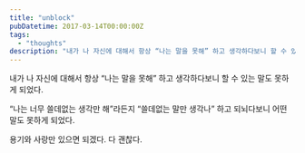 ```yaml
---
title: "unblock"
pubDatetime: 2017-03-14T00:00:00Z
tags:
  - "thoughts"
description: "내가 나 자신에 대해서 항상 “나는 말을 못해” 하고 생각하다보니 할 수 있는 말도 못하게 되었다."
---
```


내가 나 자신에 대해서 항상 “나는 말을 못해” 하고 생각하다보니 할 수 있는 말도 못하게 되었다.

“나는 너무 쓸데없는 생각만 해”라든지 “쓸데없는 말만 생각나” 하고 되뇌다보니 어떤 말도 못하게 되었다.

용기와 사랑만 있으면 되겠다. 다 괜찮다.
